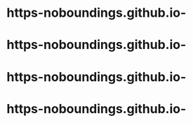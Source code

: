 # https-noboundings.github.io-
# https-noboundings.github.io-
# https-noboundings.github.io-
# https-noboundings.github.io-
